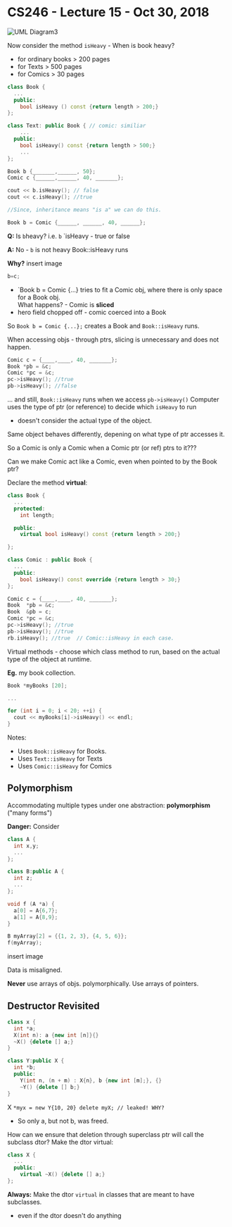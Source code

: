# CS246 - Lecture 15 - Oct 30, 2018



![UML Diagram3](Images/cs246_Oct25_UML_Modeling_Diagram3.jpg "UML \"is a\" relationship")

Now consider the method `isHeavy` - When is book heavy?
- for ordinary books > 200 pages
- for Texts > 500 pages
- for Comics > 30 pages

```C++
class Book {
  ...
  public:
    bool isHeavy () const {return length > 200;}
};

class Text: public Book { // comic: similiar
    ...
  public:
    bool isHeavy() const {return length > 500;}
    ...
};

Book b {_______,______, 50};
Comic c {______,______, 40, _______};

cout << b.isHeavy(); // false
cout << c.isHeavy(); //true

```

```C++
//Since, inheritance means "is a" we can do this.

Book b = Comic {______, ______, 40, ______}; 
```

**Q:** Is `b`heavy? i.e. `b` `isHeavy - true or false 

**A:** No - `b` is not heavy Book::isHeavy runs

**Why?**
insert image
```C++
b=c;
```
- `Book b = Comic {...} tries to fit a Comic obj, where there is only space for a Book obj.  
What happens? - Comic is **sliced**
- hero field chopped off - comic coerced into a Book

So `Book b = Comic {...};` creates a Book and `Book::isHeavy` runs.

When accessing objs - through ptrs, slicing is unnecessary and does not happen.

```C++
Comic c = {____,____, 40, _______};
Book *pb = &c;
Comic *pc = &c;
pc->isHeavy(); //true
pb->isHeavy(); //false

```

... and still, `Book::isHeavy` runs when we access `pb->isHeavy()`
Computer uses the type of ptr (or reference) to decide which `isHeavy` to run 
- doesn't consider the actual type of the object.

Same object behaves differently, depening on what type of ptr accesses it.

So a Comic is only a Comic when a Comic ptr (or ref) ptrs to it???

Can we make Comic act like a Comic, even when pointed to by the Book ptr?

Declare the method **virtual**:

```C++
class Book {
  ...
  protected:
    int length;

  public:
    virtual bool isHeavy() const {return length > 200;}

};

class Comic : public Book {
  ...
  public:
    bool isHeavy() const override {return length > 30;}
};
```
```C++
Comic c = {____,____, 40, _______};
Book  *pb = &c;
Book  &pb = c;
Comic *pc = &c;
pc->isHeavy(); //true
pb->isHeavy(); //true
rb.isHeavy(); //true  // Comic::isHeavy in each case.

```

Virtual methods - choose which class method to run, based on the actual type of the object at runtime.

**Eg.** my book collection.

```C++
Book *myBooks [20];

...

for (int i = 0; i < 20; ++i) {
  cout << myBooks[i]->isHeavy() << endl;
}
```
Notes: 
- Uses `Book::isHeavy` for Books.
- Uses `Text::isHeavy` for Texts
- Uses `Comic::isHeavy` for Comics

## Polymorphism

Accommodating multiple types under one abstraction: **polymorphism**  ("many forms")

**Danger:** Consider

```C++
class A {
  int x,y;
  ...
};

class B:public A {
  int z;
  ...
};

void f (A *a) {
  a[0] = A{6,7};
  a[1] = A{8,9};
}

B myArray[2] = {{1, 2, 3}, {4, 5, 6}};
f(myArray);
```

insert image

Data is misaligned.

**Never** use arrays of objs. polymorphically. Use arrays of pointers.

## Destructor Revisited 

```C++
class x {
  int *a;
  X(int n): a {new int [n]}{}
  ~X() {delete [] a;} 
}

class Y:public X {
  int *b;
  public:
    Y(int n, (n + m) : X{n}, b {new int [m];}, {}
    ~Y() {delete [] b;} 
}
```
X `*myx = new Y{10, 20}
delete myX; // leaked! WHY?`
- So only a, but not b, was freed.

How can we ensure that deletion through superclass ptr will call the subclass dtor? Make the dtor virtual:

```C++
class X {
  ...
  public:
    virtual ~X() {delete [] a;}
};
```

**Always:**
 Make the dtor `virtual` in classes that are meant to have subclasses.
 - even if the dtor doesn't do anything



